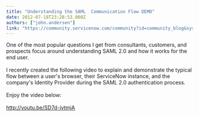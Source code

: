 ```yaml
---
title: "Understanding the SAML  Communication Flow DEMO"
date: 2012-07-18T23:28:53.000Z
authors: ["john.andersen"]
link: "https://community.servicenow.com/community?id=community_blog&sys_id=1f8c6ae1dbd0dbc01dcaf3231f961944"
---
```

<p>One of the most popular questions I get from consultants, customers, and prospects focus around understanding SAML 2.0 and how it works for the end user.<br /><br />I recently created the following video to explain and demonstrate the typical flow between a user's browser, their ServiceNow instance, and the company's Identity Provider during the SAML 2.0 authentication process.<br /><br />Enjoy the video below:<br /><br /><a href='http://youtu.be/SD7d-ivtmjA'>http://youtu.be/SD7d-ivtmjA</a></p>